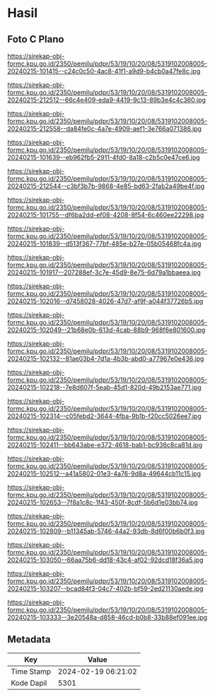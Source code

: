 # Hasil

## Foto C Plano

https://sirekap-obj-formc.kpu.go.id/2350/pemilu/pdpr/53/19/10/20/08/5319102008005-20240215-101415--c24c0c50-4ac8-41f1-a9d9-b4cb0a47fe8c.jpg

https://sirekap-obj-formc.kpu.go.id/2350/pemilu/pdpr/53/19/10/20/08/5319102008005-20240215-212512--66c4e409-eda9-4419-9c13-89b3e4c4c360.jpg

https://sirekap-obj-formc.kpu.go.id/2350/pemilu/pdpr/53/19/10/20/08/5319102008005-20240215-212558--da84fe0c-4a7e-4909-aef1-3e766a071386.jpg

https://sirekap-obj-formc.kpu.go.id/2350/pemilu/pdpr/53/19/10/20/08/5319102008005-20240215-101639--eb962fb5-2911-4fd0-8a18-c2b5c0e47ce6.jpg

https://sirekap-obj-formc.kpu.go.id/2350/pemilu/pdpr/53/19/10/20/08/5319102008005-20240215-212544--c3bf3b7b-9868-4e85-bd63-2fab2a49be4f.jpg

https://sirekap-obj-formc.kpu.go.id/2350/pemilu/pdpr/53/19/10/20/08/5319102008005-20240215-101755--df6ba2dd-ef08-4208-8f54-6c460ee22298.jpg

https://sirekap-obj-formc.kpu.go.id/2350/pemilu/pdpr/53/19/10/20/08/5319102008005-20240215-101839--d513f367-77bf-485e-b27e-05b05468fc4a.jpg

https://sirekap-obj-formc.kpu.go.id/2350/pemilu/pdpr/53/19/10/20/08/5319102008005-20240215-101917--207288ef-3c7e-45d9-8e75-6d79a1bbaeea.jpg

https://sirekap-obj-formc.kpu.go.id/2350/pemilu/pdpr/53/19/10/20/08/5319102008005-20240215-102016--d7458028-4026-47d7-af9f-a044f37726b5.jpg

https://sirekap-obj-formc.kpu.go.id/2350/pemilu/pdpr/53/19/10/20/08/5319102008005-20240215-102049--21b68e0b-613d-4cab-88b9-968f6e801600.jpg

https://sirekap-obj-formc.kpu.go.id/2350/pemilu/pdpr/53/19/10/20/08/5319102008005-20240215-102132--81ae03b4-7d1a-4b3b-abd0-a77967e0e436.jpg

https://sirekap-obj-formc.kpu.go.id/2350/pemilu/pdpr/53/19/10/20/08/5319102008005-20240215-102218--7e8d607f-5eab-45d1-820d-49b2153ae771.jpg

https://sirekap-obj-formc.kpu.go.id/2350/pemilu/pdpr/53/19/10/20/08/5319102008005-20240215-102314--c05febd2-3644-4fba-9b1b-f20cc5026ee7.jpg

https://sirekap-obj-formc.kpu.go.id/2350/pemilu/pdpr/53/19/10/20/08/5319102008005-20240215-102411--bb643abe-e372-4618-bab1-bc936c8ca81d.jpg

https://sirekap-obj-formc.kpu.go.id/2350/pemilu/pdpr/53/19/10/20/08/5319102008005-20240215-102512--a41a5802-01e3-4a76-9d8a-49644cb11c15.jpg

https://sirekap-obj-formc.kpu.go.id/2350/pemilu/pdpr/53/19/10/20/08/5319102008005-20240215-102653--7f8a1c8c-1f43-450f-8cdf-5b6d1e03bb74.jpg

https://sirekap-obj-formc.kpu.go.id/2350/pemilu/pdpr/53/19/10/20/08/5319102008005-20240215-102809--b11345ab-5746-44a2-93db-8d6f00b6b0f3.jpg

https://sirekap-obj-formc.kpu.go.id/2350/pemilu/pdpr/53/19/10/20/08/5319102008005-20240215-103050--66aa75b6-dd18-43c4-af02-92dcd18f36a5.jpg

https://sirekap-obj-formc.kpu.go.id/2350/pemilu/pdpr/53/19/10/20/08/5319102008005-20240215-103207--bcad84f3-04c7-402b-bf59-2ed21130aede.jpg

https://sirekap-obj-formc.kpu.go.id/2350/pemilu/pdpr/53/19/10/20/08/5319102008005-20240215-103333--3e20548a-d858-46cd-b0b8-33b88ef091ee.jpg


## Metadata

| Key        | Value               |
| ---------- | ------------------- |
| Time Stamp | 2024-02-19 06:21:02 |
| Kode Dapil | 5301                |



